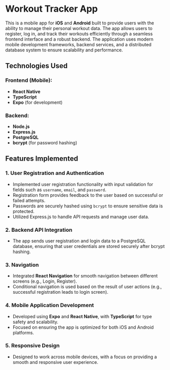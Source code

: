 # Workout Tracker App

This is a mobile app for **iOS** and **Android** built to provide users with the ability to manage their personal workout data. The app allows users to register, log in, and track their workouts efficiently through a seamless frontend interface and a robust backend. The application uses modern mobile development frameworks, backend services, and a distributed database system to ensure scalability and performance.

## Technologies Used

### Frontend (Mobile):
- **React Native**
- **TypeScript**
- **Expo** (for development)

### Backend:
- **Node.js**
- **Express.js**
- **PostgreSQL**
- **bcrypt** (for password hashing)

## Features Implemented

### 1. **User Registration and Authentication**
- Implemented user registration functionality with input validation for fields such as `username`, `email`, and `password`.
- Registration form provides feedback to the user based on successful or failed attempts.
- Passwords are securely hashed using `bcrypt` to ensure sensitive data is protected.
- Utilized Express.js to handle API requests and manage user data.

### 2. **Backend API Integration**
- The app sends user registration and login data to a PostgreSQL database, ensuring that user credentials are stored securely after bcrypt hashing.

### 3. **Navigation**
- Integrated **React Navigation** for smooth navigation between different screens (e.g., Login, Register).
- Conditional navigation is used based on the result of user actions (e.g., successful registration leads to login screen).

### 4. **Mobile Application Development**
- Developed using **Expo** and **React Native**, with **TypeScript** for type safety and scalability.
- Focused on ensuring the app is optimized for both iOS and Android platforms.

### 5. **Responsive Design**
- Designed to work across mobile devices, with a focus on providing a smooth and responsive user experience.
